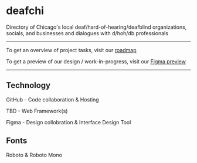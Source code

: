 # deafchi
Directory of Chicago's local deaf/hard-of-hearing/deafblind organizations, socials, and businesses and dialogues with d/hoh/db professionals

---

To get an overview of project tasks, visit our [roadmap](https://github.com/cd2bit/deafchi/projects/1)

To get a preview of our design / work-in-progress, visit our [Figma preview](https://www.figma.com/file/bJ2IsM6WNSC8EuWl7PYE33ut/DeafChi-Design-System?node-id=0%3A1)

---

## Technology

GitHub - Code collaboration & Hosting

TBD - Web Framework(s)

Figma - Design collobration & Interface Design Tool

## Fonts 

Roboto & Roboto Mono
